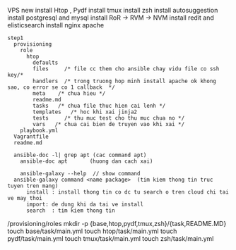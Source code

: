 VPS new
    install Htop , Pydf
    install tmux
    install zsh
    install autosuggestion
    install postgresql and mysql
    install RoR -> RVM -> NVM
    install redit and elisticsearch
    install nginx apache



    step1
      provisioning
        role
          htop
            defaults
            files     /* file cc them cho ansible chay vidu file co ssh key/*
            handlers  /* trong truong hop minh install apache ok khong sao, co error se co 1 callback  */
            meta    /* chua hieu */
            readme.md
            tasks   /* chua file thuc hien cai lenh */
            templates   /* hoc khi xai jinja2
            tests     /* thu muc test cho thu muc chua no */
            vars   /* chua cai bien de truyen vao khi xai */
        playbook.yml
      Vagrantfile
      readme.md

      ansible-doc -l| grep apt (cac command apt)
        ansible-doc apt       (huong dan cach xai)

        ansible-galaxy --help  // show command
      ansible-galaxy command <name package>  (tim kiem thong tin truc tuyen tren mang)
          install : install thong tin co dc tu search o tren cloud chi tai ve may thoi
          import: de dung khi da tai ve install
          search  : tim kiem thong tin

/provisioning/roles
mkdir -p {base,htop,pydf,tmux,zsh}/{task,README.MD}
touch base/task/main.yml
touch htop/task/main.yml
touch pydf/task/main.yml
touch tmux/task/main.yml
touch zsh/task/main.yml
